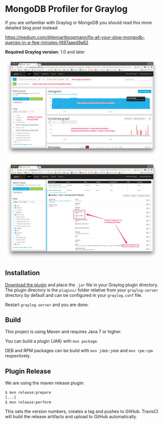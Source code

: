 MongoDB Profiler for Graylog
============================

If you are unfamiliar with Graylog or MongoDB you should read this more
detailed blog post instead:

https://medium.com/@lennartkoopmann/fix-all-your-slow-mongodb-queries-in-a-few-minutes-f497aaed9a82

**Required Graylog version:** 1.0 and later

![](https://github.com/Graylog2/graylog-plugin-mongodb-profiler/blob/master/1.png)

![](https://github.com/Graylog2/graylog-plugin-mongodb-profiler/blob/master/2.png)

## Installation

[Download the plugin](https://github.com/Graylog2/graylog-plugin-mongodb-profiler/releases)
and place the `.jar` file in your Graylog plugin directory. The plugin directory
is the `plugins/` folder relative from your `graylog-server` directory by default
and can be configured in your `graylog.conf` file.

Restart `graylog-server` and you are done.

## Build

This project is using Maven and requires Java 7 or higher.

You can build a plugin (JAR) with `mvn package`.

DEB and RPM packages can be build with `mvn jdeb:jdeb` and `mvn rpm:rpm` respectively.

## Plugin Release

We are using the maven release plugin:

```
$ mvn release:prepare
[...]
$ mvn release:perform
```

This sets the version numbers, creates a tag and pushes to GitHub. TravisCI will build the release artifacts and upload to GitHub automatically.
